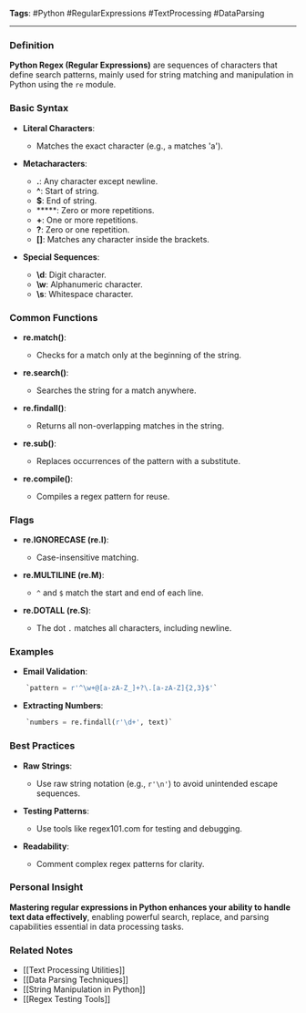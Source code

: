 **Tags**: #Python #RegularExpressions #TextProcessing #DataParsing

---

### Definition

**Python Regex (Regular Expressions)** are sequences of characters that define search patterns, mainly used for string matching and manipulation in Python using the `re` module.

### Basic Syntax

- **Literal Characters**:
    
    - Matches the exact character (e.g., `a` matches 'a').
- **Metacharacters**:
    
    - **.**: Any character except newline.
    - **^**: Start of string.
    - **$**: End of string.
    - *****: Zero or more repetitions.
    - **+**: One or more repetitions.
    - **?**: Zero or one repetition.
    - **[]**: Matches any character inside the brackets.
- **Special Sequences**:
    
    - **\d**: Digit character.
    - **\w**: Alphanumeric character.
    - **\s**: Whitespace character.

### Common Functions

- **re.match()**:
    
    - Checks for a match only at the beginning of the string.
- **re.search()**:
    
    - Searches the string for a match anywhere.
- **re.findall()**:
    
    - Returns all non-overlapping matches in the string.
- **re.sub()**:
    
    - Replaces occurrences of the pattern with a substitute.
- **re.compile()**:
    
    - Compiles a regex pattern for reuse.

### Flags

- **re.IGNORECASE (re.I)**:
    
    - Case-insensitive matching.
- **re.MULTILINE (re.M)**:
    
    - `^` and `$` match the start and end of each line.
- **re.DOTALL (re.S)**:
    
    - The dot `.` matches all characters, including newline.

### Examples

- **Email Validation**:
    
``` python
    `pattern = r'^\w+@[a-zA-Z_]+?\.[a-zA-Z]{2,3}$'`
```
    
- **Extracting Numbers**:
    
``` python
    `numbers = re.findall(r'\d+', text)`
```
    

### Best Practices

- **Raw Strings**:
    
    - Use raw string notation (e.g., `r'\n'`) to avoid unintended escape sequences.
- **Testing Patterns**:
    
    - Use tools like regex101.com for testing and debugging.
- **Readability**:
    
    - Comment complex regex patterns for clarity.

### Personal Insight

**Mastering regular expressions in Python enhances your ability to handle text data effectively**, enabling powerful search, replace, and parsing capabilities essential in data processing tasks.

### Related Notes

- [[Text Processing Utilities]]
- [[Data Parsing Techniques]]
- [[String Manipulation in Python]]
- [[Regex Testing Tools]]